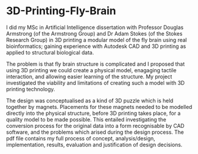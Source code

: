 # 3D-Printing-Fly-Brain
I did my MSc in Artificial Intelligence dissertation with Professor Douglas Armstrong (of the Armstrong Group) and Dr Adam Stokes (of the Stokes Research Group) in 3D printing a modular model of the fly brain using real bioinformatics; gaining experience with Autodesk CAD and 3D printing as applied to structural biological data.

The problem is that fly brain structure is complicated and I proposed that using 3D printing we could create a physical model, enagaging tactile interaction, and allowing easier learning of the structure. My project investigated the viability and limitations of creating such a model with 3D printing technology.

The design was conceptualised as a kind of 3D puzzle which is held together by magnets. Placements for these magnets needed to be modelled directly into the physical structure, before 3D printing takes place, for a quality model to be made possible. This entailed investigating the conversion process for the original data into a form recognisable by CAD software, and the problems which arised during the design process. The pdf file contains my full process of concept, analysis/design, implementation, results, evaluation and justification of design decisions.
